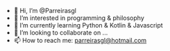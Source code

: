 - 👋 Hi, I’m @Parreirasgl
- 👀 I’m interested in programming & philosophy
- 🌱 I’m currently learning Python & Kotlin & Javascript
- 💞️ I’m looking to collaborate on ...
- 📫 How to reach me: parreirasgl@hotmail.com

<!---
Parreirasgl/Parreirasgl is a ✨ special ✨ repository because its `README.md` (this file) appears on your GitHub profile.
You can click the Preview link to take a look at your changes.
--->
